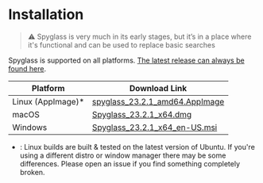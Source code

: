 # Installation

> ⚠️ Spyglass is very much in its early stages, but it’s in a place where it's
> functional and can be used to replace basic searches

Spyglass is supported on all platforms. [The latest release can always be found here][release-page].

| Platform          | Download Link |
| ----------------- | --------------------------------------------- |
| Linux (AppImage)* | [spyglass_23.2.1_amd64.AppImage][linux-link]  |
| macOS             | [Spyglass_23.2.1_x64.dmg][osx-link]           |
| Windows           | [Spyglass_23.2.1_x64_en-US.msi][windows-link] |


* : Linux builds are built & tested on the latest version of Ubuntu. If you're using
a different distro or window manager there may be some differences. Please open an issue
if you find something completely broken.

[release-page]: https://github.com/a5huynh/spyglass/releases
[linux-link]: https://github.com/a5huynh/spyglass/releases/download/v2023.2.1/spyglass_23.2.1_amd64.AppImage
[osx-link]: https://github.com/a5huynh/spyglass/releases/download/v2023.2.1/Spyglass_23.2.1_x64.dmg
[windows-link]: https://github.com/a5huynh/spyglass/releases/download/v2023.2.1/Spyglass_23.2.1_x64_en-US.msi
